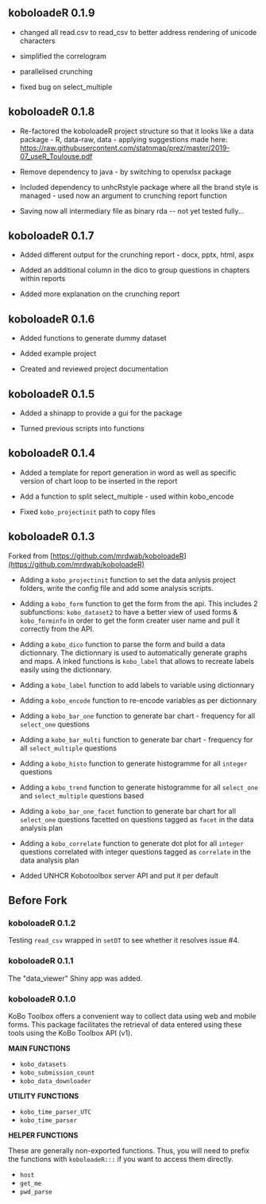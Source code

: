 ## koboloadeR 0.1.9

 * changed all read.csv to read_csv to better address rendering of unicode characters
 
 * simplified the correlogram
 
 * parallelised crunching
 
 * fixed bug on select_multiple

## koboloadeR 0.1.8

  *  Re-factored the koboloadeR project structure so that it looks like a data package - R, data-raw, data - applying suggestions made here: https://raw.githubusercontent.com/statnmap/prez/master/2019-07_useR_Toulouse.pdf 

  
  *  Remove dependency to java - by switching to openxlsx package
  
  *  Included dependency to unhcRstyle package where all the brand style is managed - used now an argument to crunching report function
  
  *  Saving now all intermediary file as binary rda -- not yet tested fully...


## koboloadeR 0.1.7

  *  Added different output for the crunching report - docx, pptx, html, aspx
  
  *  Added an additional column in the dico to group questions in chapters within reports
  
  *  Added more explanation on the crunching report


## koboloadeR 0.1.6

  *  Added functions to generate dummy dataset
  
  *  Added example project
  
  *  Created and reviewed project documentation


## koboloadeR 0.1.5

  *  Added a shinapp to provide a gui for the package
 
  *  Turned previous scripts into functions


## koboloadeR 0.1.4

  *  Added a template for report generation in word as well as specific version of chart loop to be inserted in the report
 
  *  Add a function to split select_multiple - used within kobo_encode
 
  *  Fixed `kobo_projectinit` path to copy files

## koboloadeR 0.1.3

Forked from [https://github.com/mrdwab/koboloadeR](https://github.com/mrdwab/koboloadeR)

  *  Adding a `kobo_projectinit` function to set the data anlysis project folders, write the config file and add some analysis scripts.

  *  Adding a `kobo_form` function to get the form from the api. This includes 2 subfunctions: `kobo_dataset2` to have a better view of used forms & `kobo_forminfo` in order to get the form creater user name and pull it correctly from the API.

  *  Adding a `kobo_dico` function to parse the form and build a data dictionnary. The dictionnary is used to automatically generate graphs and maps. A inked functions is `kobo_label` that allows to recreate labels easily using the dictionnary.

  *  Adding a `kobo_label` function to add labels to variable using dictionnary

  *  Adding a `kobo_encode` function to re-encode variables as per dictionnary

  *  Adding a `kobo_bar_one` function to generate bar chart - frequency for all `select_one` questions

  *  Adding a `kobo_bar_multi` function to generate bar chart - frequency for all `select_multiple` questions

  *  Adding a `kobo_histo` function to generate histogramme for all `integer` questions

  *  Adding a `kobo_trend` function to generate histogramme for all `select_one` and `select_multiple` questions based 

  *  Adding a `kobo_bar_one_facet` function to generate bar chart for all `select_one` questions facetted on questions tagged as `facet` in the data analysis plan 

  *  Adding a `kobo_correlate` function to generate dot plot for all `integer` questions correlated with integer questions tagged as `correlate` in the data analysis plan 

  *  Added UNHCR Kobotoolbox server API and put it per default


## Before Fork

### koboloadeR 0.1.2

Testing `read_csv` wrapped in `setDT` to see whether it resolves issue #4.

### koboloadeR 0.1.1

The "data_viewer" Shiny app was added. 

### koboloadeR 0.1.0

KoBo Toolbox offers a convenient way to collect data using web and mobile forms. This package facilitates the retrieval of data entered using these tools using the KoBo Toolbox API (v1).

__MAIN FUNCTIONS__

  *  `kobo_datasets`
  *  `kobo_submission_count`
  *  `kobo_data_downloader`

__UTILITY FUNCTIONS__

  *  `kobo_time_parser_UTC`
  *  `kobo_time_parser`

__HELPER FUNCTIONS__

These are generally non-exported functions. Thus, you will need to prefix the functions with `koboloadeR:::` if you want to access them directly.

  *  `host`
  *  `get_me`
  *  `pwd_parse`
